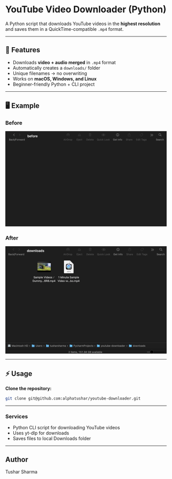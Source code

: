 # YouTube Video Downloader (Python)

A Python script that downloads YouTube videos in the **highest resolution**  
and saves them in a QuickTime-compatible `.mp4` format.  

---

## 🚀 Features

- Downloads **video + audio merged** in `.mp4` format
- Automatically creates a `downloads/` folder
- Unique filenames → no overwriting
- Works on **macOS, Windows, and Linux**
- Beginner-friendly Python + CLI project

---

## 🖥️ Example

### Before
![Before Screenshot](example/before/before.png)

### After
![After Screenshot](example/after/after.png)

---

## ⚡ Usage
**Clone the repository:**
```bash
git clone git@github.com:alphatushar/youtube-downloader.git
```
---

### Services
- Python CLI script for downloading YouTube videos
- Uses yt-dlp for downloads
- Saves files to local Downloads folder

---

## Author
Tushar Sharma